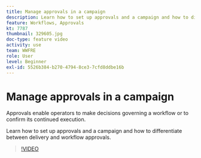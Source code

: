 ```yaml
---
title: Manage approvals in a campaign
description: Learn how to set up approvals and a campaign and how to differentiate between delivery and workflow approvals.
feature: Workflows, Approvals
kt: 7787
thumbnail: 329605.jpg
doc-type: feature video
activity: use
team: WWFRE
role: User
level: Beginner
exl-id: 5526b384-b270-4794-8ce3-7cfd8ddbe16b
---
```

# Manage approvals in a campaign

Approvals enable operators to make decisions governing a workflow or to confirm its continued execution.

Learn how to set up approvals and a campaign and how to differentiate between delivery and workflow approvals.

>[!VIDEO](https://video.tv.adobe.com/v/329605?quality=12)

